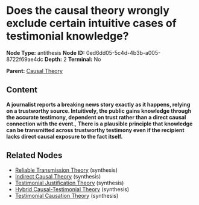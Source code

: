 # Does the causal theory wrongly exclude certain intuitive cases of testimonial knowledge?

**Node Type:** antithesis
**Node ID:** 0ed6dd05-5c4d-4b3b-a005-8722f69ae4dc
**Depth:** 2
**Terminal:** No

**Parent:** [Causal Theory](causal-theory.md)

## Content

**A journalist reports a breaking news story exactly as it happens, relying on a trustworthy source. Intuitively, the public gains knowledge through the accurate testimony, dependent on trust rather than a direct causal connection with the event.**, **There is a plausible principle that knowledge can be transmitted across trustworthy testimony even if the recipient lacks direct causal exposure to the fact itself.**

## Related Nodes

- [Reliable Transmission Theory](reliable-transmission-theory.md) (synthesis)
- [Indirect Causal Theory](indirect-causal-theory.md) (synthesis)
- [Testimonial Justification Theory](testimonial-justification-theory.md) (synthesis)
- [Hybrid Causal-Testimonial Theory](hybrid-causal-testimonial-theory.md) (synthesis)
- [Testimonial Causation Theory](testimonial-causation-theory.md) (synthesis)
